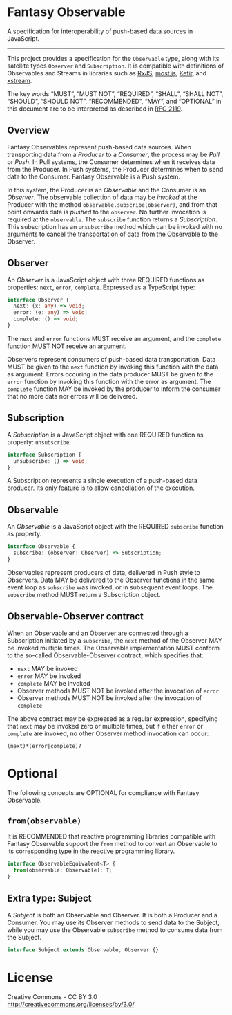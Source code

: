 # Fantasy Observable

A specification for interoperability of push-based data sources in JavaScript.

- - -

This project provides a specification for the `Observable` type, along with its satellite types `Observer` and `Subscription`. It is compatible with definitions of Observables and Streams in libraries such as [RxJS](http://reactivex.io/rxjs), [most.js](https://github.com/cujojs/most), [Kefir](http://rpominov.github.io/kefir), and [xstream](https://github.com/staltz/xstream).

The key words “MUST”, “MUST NOT”, “REQUIRED”, “SHALL”, “SHALL NOT”, “SHOULD”, “SHOULD NOT”, “RECOMMENDED”, “MAY”, and “OPTIONAL” in this document are to be interpreted as described in [RFC 2119](https://tools.ietf.org/html/rfc2119).

## Overview

Fantasy Observables represent push-based data sources. When transporting data from a *Producer* to a *Consumer*, the process may be *Pull* or *Push*. In Pull systems, the Consumer determines when it receives data from the Producer. In Push systems, the Producer determines when to send data to the Consumer. Fantasy Observable is a Push system.

In this system, the Producer is an *Observable* and the Consumer is an *Observer*. The observable collection of data may be *invoked* at the Producer with the method `observable.subscribe(observer)`, and from that point onwards data is *pushed* to the `observer`. No further invocation is required at the `observable`. The `subscribe` function returns a *Subscription*. This subscription has an `unsubscribe` method which can be invoked with no arguments to cancel the transportation of data from the Observable to the Observer.

## Observer

An *Observer* is a JavaScript object with three REQUIRED functions as properties: `next`, `error`, `complete`. Expressed as a TypeScript type:

```typescript
interface Observer {
  next: (x: any) => void;
  error: (e: any) => void;
  complete: () => void;
}
```

The `next` and `error` functions MUST receive an argument, and the `complete` function MUST NOT receive an argument.

Observers represent consumers of push-based data transportation. Data MUST be given to the `next` function by invoking this function with the data as argument. Errors occuring in the data producer MUST be given to the `error` function by invoking this function with the error as argument. The `complete` function MAY be invoked by the producer to inform the consumer that no more data nor errors will be delivered.

## Subscription

A *Subscription* is a JavaScript object with one REQUIRED function as property: `unsubscribe`.

```typescript
interface Subscription {
  unsubscribe: () => void;
}
```

A Subscription represents a single execution of a push-based data producer. Its only feature is to allow cancellation of the execution.

## Observable

An *Observable* is a JavaScript object with the REQUIRED `subscribe` function as property.

```typescript
interface Observable {
  subscribe: (observer: Observer) => Subscription;
}
```

Observables represent producers of data, delivered in Push style to Observers. Data MAY be delivered to the Observer functions in the same event loop as `subscribe` was invoked, or in subsequent event loops. The `subscribe` method MUST return a Subscription object.

## Observable-Observer contract

When an Observable and an Observer are connected through a Subscription initiated by a `subscribe`, the `next` method of the Observer MAY be invoked multiple times. The Observable implementation MUST conform to the so-called Observable-Observer contract, which specifies that:

- `next` MAY be invoked
- `error` MAY be invoked
- `complete` MAY be invoked
- Observer methods MUST NOT be invoked after the invocation of `error`
- Observer methods MUST NOT be invoked after the invocation of `complete`

The above contract may be expressed as a regular expression, specifying that `next` may be invoked zero or multiple times, but if either `error` or `complete` are invoked, no other Observer method invocation can occur:

```
(next)*(error|complete)?
```

# Optional

The following concepts are OPTIONAL for compliance with Fantasy Observable.

## `from(observable)`

It is RECOMMENDED that reactive programming libraries compatible with Fantasy Observable support the `from` method to convert an Observable to its corresponding type in the reactive programming library.

```typescript
interface ObservableEquivalent<T> {
  from(observable: Observable): T;
}
```

## Extra type: Subject

A *Subject* is both an Observable and Observer. It is both a Producer and a Consumer. You may use its Observer methods to send data to the Subject, while you may use the Observable `subscribe` method to consume data from the Subject.

```typescript
interface Subject extends Observable, Observer {}
```

# License

Creative Commons - CC BY 3.0 http://creativecommons.org/licenses/by/3.0/
